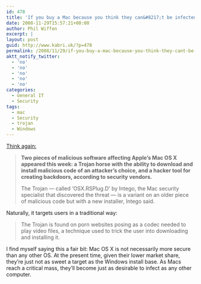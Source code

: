 ```yaml
---
id: 478
title: 'If you buy a Mac because you think they can&#8217;t be infected&#8230;'
date: 2008-11-29T15:57:21+00:00
author: Phil Wiffen
excerpt: |
layout: post
guid: http://www.kabri.uk/?p=478
permalink: /2008/11/29/if-you-buy-a-mac-because-you-think-they-cant-be-infected/
aktt_notify_twitter:
  - 'no'
  - 'no'
  - 'no'
  - 'no'
  - 'no'
categories:
  - General IT
  - Security
tags:
  - mac
  - Security
  - trojan
  - Windows
---
```

[Think again:](http://news.zdnet.com/2424-9595_22-251586.html)

> **Two pieces of malicious software affecting Apple&#8217;s Mac OS X appeared this week: a Trojan horse with the ability to download and install malicious code of an attacker&#8217;s choice, and a hacker tool for creating backdoors, according to security vendors.**
> 
> The Trojan — called &#8216;OSX.RSPlug.D&#8217; by Intego, the Mac security specialist that discovered the threat — is a variant on an older piece of malicious code but with a new installer, Intego said.

Naturally, it targets users in a traditional way:

> The Trojan is found on porn websites posing as a codec needed to play video files, a technique used to trick the user into downloading and installing it.

I find myself saying this a fair bit: Mac OS X is not necessarily more secure than any other OS. At the present time, given their lower market share, they&#8217;re just not as sweet a target as the Windows install base. As Macs reach a critical mass, they&#8217;ll become just as desirable to infect as any other computer.